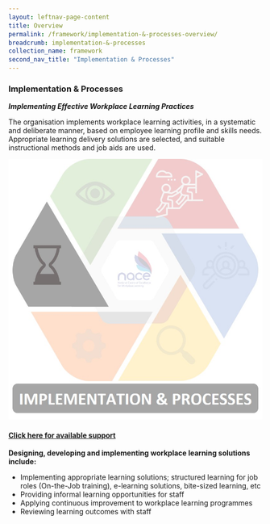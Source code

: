 ```yaml
---
layout: leftnav-page-content
title: Overview
permalink: /framework/implementation-&-processes-overview/
breadcrumb: implementation-&-processes
collection_name: framework
second_nav_title: "Implementation & Processes"
---
```



### **Implementation & Processes**
***Implementing Effective Workplace Learning Practices***

The organisation implements workplace learning activities, in a systematic and deliberate manner, based on employee learning profile and skills needs. Appropriate learning delivery solutions are selected, and suitable instructional methods and job aids are used.

<div class="row">
    <div class="col is-6">
		<figure style="margin:0;">
			<img src="/images/framework-icon/inp-icon.jpg" alt="Implementation"/>
			<a href="https://nyp-wpl-staging.netlify.com/framework/implementation-and-processes-support/" target="_blank"> <h4>Click here for available support</h4></a>
			<figcaption class="has-text-weight-bold" style="color:#D2CB0A"> </figcaption>
		</figure>
	</div>
	<div class="col is-6">
        <p>	
		<b>Designing, developing and implementing workplace learning solutions include:</b>
            <ul>
                <li>Implementing appropriate learning solutions; structured learning for job roles (On-the-Job training), e-learning solutions, bite-sized learning, etc</li>
		<li>Providing informal learning opportunities for staff</li>
                <li>Applying continuous improvement to workplace learning programmes</li>
		<li>Reviewing learning outcomes with staff</li>    		    
            </ul>
		</p>
	</div>
</div>
